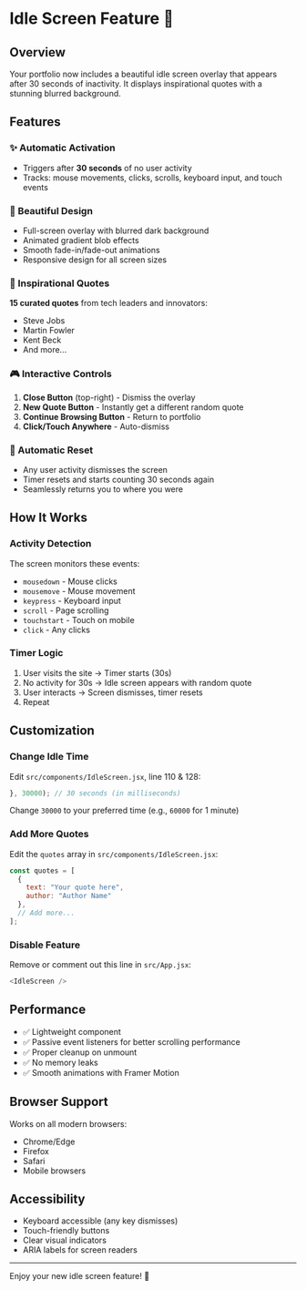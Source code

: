 # Idle Screen Feature 🌟

## Overview
Your portfolio now includes a beautiful idle screen overlay that appears after 30 seconds of inactivity. It displays inspirational quotes with a stunning blurred background.

## Features

### ✨ Automatic Activation
- Triggers after **30 seconds** of no user activity
- Tracks: mouse movements, clicks, scrolls, keyboard input, and touch events

### 🎨 Beautiful Design
- Full-screen overlay with blurred dark background
- Animated gradient blob effects
- Smooth fade-in/fade-out animations
- Responsive design for all screen sizes

### 💬 Inspirational Quotes
**15 curated quotes** from tech leaders and innovators:
- Steve Jobs
- Martin Fowler
- Kent Beck
- And more...

### 🎮 Interactive Controls
1. **Close Button** (top-right) - Dismiss the overlay
2. **New Quote Button** - Instantly get a different random quote
3. **Continue Browsing Button** - Return to portfolio
4. **Click/Touch Anywhere** - Auto-dismiss

### 🔄 Automatic Reset
- Any user activity dismisses the screen
- Timer resets and starts counting 30 seconds again
- Seamlessly returns you to where you were

## How It Works

### Activity Detection
The screen monitors these events:
- `mousedown` - Mouse clicks
- `mousemove` - Mouse movement
- `keypress` - Keyboard input
- `scroll` - Page scrolling
- `touchstart` - Touch on mobile
- `click` - Any clicks

### Timer Logic
1. User visits the site → Timer starts (30s)
2. No activity for 30s → Idle screen appears with random quote
3. User interacts → Screen dismisses, timer resets
4. Repeat

## Customization

### Change Idle Time
Edit `src/components/IdleScreen.jsx`, line 110 & 128:
```javascript
}, 30000); // 30 seconds (in milliseconds)
```
Change `30000` to your preferred time (e.g., `60000` for 1 minute)

### Add More Quotes
Edit the `quotes` array in `src/components/IdleScreen.jsx`:
```javascript
const quotes = [
  {
    text: "Your quote here",
    author: "Author Name"
  },
  // Add more...
];
```

### Disable Feature
Remove or comment out this line in `src/App.jsx`:
```javascript
<IdleScreen />
```

## Performance
- ✅ Lightweight component
- ✅ Passive event listeners for better scrolling performance
- ✅ Proper cleanup on unmount
- ✅ No memory leaks
- ✅ Smooth animations with Framer Motion

## Browser Support
Works on all modern browsers:
- Chrome/Edge
- Firefox
- Safari
- Mobile browsers

## Accessibility
- Keyboard accessible (any key dismisses)
- Touch-friendly buttons
- Clear visual indicators
- ARIA labels for screen readers

---

Enjoy your new idle screen feature! 🎉

